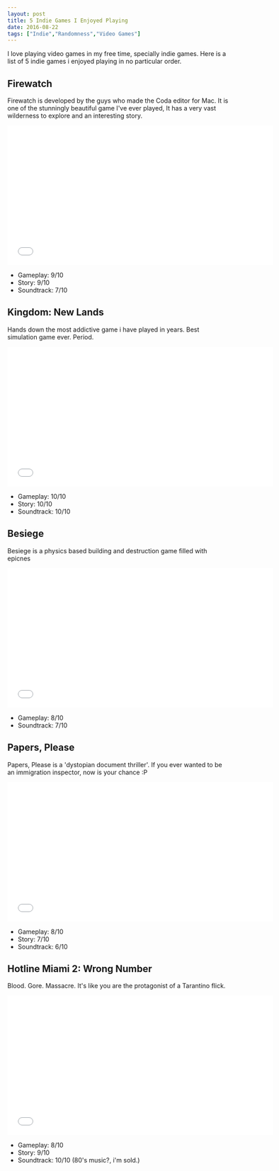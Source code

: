 ```yaml
---
layout: post
title: 5 Indie Games I Enjoyed Playing
date: 2016-08-22
tags: ["Indie","Randomness","Video Games"]
---
```


I love playing video games in my free time, specially indie games. Here is a list of 5 indie games i enjoyed playing in no particular order.

## Firewatch

Firewatch is developed by the guys who made the Coda editor for Mac. It is one of the stunningly beautiful game I've ever played, It has a very vast wilderness to explore and an interesting story.

<iframe width="600" height="315" src="kZX3MgsRb0A" frameborder="0" allowfullscreen></iframe>

*   Gameplay: 9/10
*   Story: 9/10
*   Soundtrack: 7/10

## Kingdom: New Lands

Hands down the most addictive game i have played in years. Best simulation game ever. Period.

<iframe width="600" height="315" src="x170xAiKF1s" frameborder="0" allowfullscreen></iframe>

*   Gameplay: 10/10
*   Story: 10/10
*   Soundtrack: 10/10

## Besiege

Besiege is a physics based building and destruction game filled with epicnes

<iframe width="600" height="315" src="8zPMeWZuVo0" frameborder="0" allowfullscreen></iframe>

*   Gameplay: 8/10
*   Soundtrack: 7/10

## Papers, Please

Papers, Please is a 'dystopian document thriller'. If you ever wanted to be an immigration inspector, now is your chance :P

<iframe width="600" height="315" src="_QP5X6fcukM" frameborder="0" allowfullscreen></iframe>

*   Gameplay: 8/10
*   Story: 7/10
*   Soundtrack: 6/10

## Hotline Miami 2: Wrong Number

Blood. Gore. Massacre. It's like you are the protagonist of a Tarantino flick.

<iframe width="600" height="315" src="PAhRtGPjvnU" frameborder="0" allowfullscreen></iframe>

*   Gameplay: 8/10
*   Story: 9/10
*   Soundtrack: 10/10 (80's music?, i'm sold.)